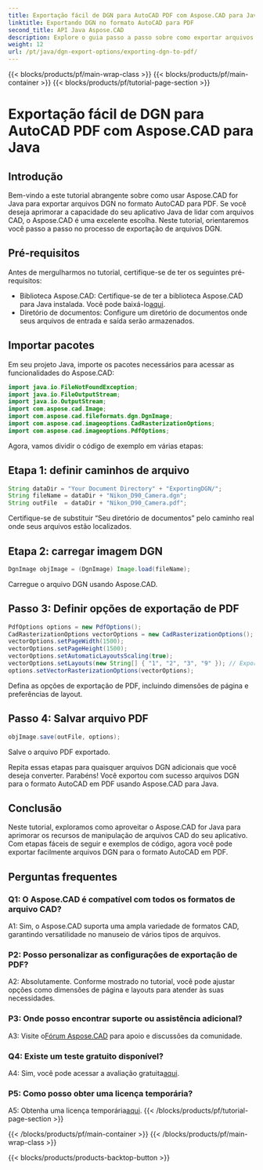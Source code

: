 ```yaml
---
title: Exportação fácil de DGN para AutoCAD PDF com Aspose.CAD para Java
linktitle: Exportando DGN no formato AutoCAD para PDF
second_title: API Java Aspose.CAD
description: Explore o guia passo a passo sobre como exportar arquivos DGN para o formato AutoCAD em PDF usando Aspose.CAD para Java. Eleve os recursos de manipulação de CAD do seu aplicativo Java sem esforço.
weight: 12
url: /pt/java/dgn-export-options/exporting-dgn-to-pdf/
---
```


{{< blocks/products/pf/main-wrap-class >}}
{{< blocks/products/pf/main-container >}}
{{< blocks/products/pf/tutorial-page-section >}}

# Exportação fácil de DGN para AutoCAD PDF com Aspose.CAD para Java

## Introdução

Bem-vindo a este tutorial abrangente sobre como usar Aspose.CAD for Java para exportar arquivos DGN no formato AutoCAD para PDF. Se você deseja aprimorar a capacidade do seu aplicativo Java de lidar com arquivos CAD, o Aspose.CAD é uma excelente escolha. Neste tutorial, orientaremos você passo a passo no processo de exportação de arquivos DGN.


## Pré-requisitos
Antes de mergulharmos no tutorial, certifique-se de ter os seguintes pré-requisitos:
-  Biblioteca Aspose.CAD: Certifique-se de ter a biblioteca Aspose.CAD para Java instalada. Você pode baixá-lo[aqui](https://releases.aspose.com/cad/java/).
- Diretório de documentos: Configure um diretório de documentos onde seus arquivos de entrada e saída serão armazenados.

## Importar pacotes

Em seu projeto Java, importe os pacotes necessários para acessar as funcionalidades do Aspose.CAD:

```java
import java.io.FileNotFoundException;
import java.io.FileOutputStream;
import java.io.OutputStream;
import com.aspose.cad.Image;
import com.aspose.cad.fileformats.dgn.DgnImage;
import com.aspose.cad.imageoptions.CadRasterizationOptions;
import com.aspose.cad.imageoptions.PdfOptions;
```

Agora, vamos dividir o código de exemplo em várias etapas:

## Etapa 1: definir caminhos de arquivo

```java
String dataDir = "Your Document Directory" + "ExportingDGN/";
String fileName = dataDir + "Nikon_D90_Camera.dgn";
String outFile  = dataDir + "Nikon_D90_Camera.pdf";
```

Certifique-se de substituir “Seu diretório de documentos” pelo caminho real onde seus arquivos estão localizados.

## Etapa 2: carregar imagem DGN

```java
DgnImage objImage = (DgnImage) Image.load(fileName);
```

Carregue o arquivo DGN usando Aspose.CAD.

## Passo 3: Definir opções de exportação de PDF

```java
PdfOptions options = new PdfOptions();
CadRasterizationOptions vectorOptions = new CadRasterizationOptions();
vectorOptions.setPageWidth(1500);
vectorOptions.setPageHeight(1500);
vectorOptions.setAutomaticLayoutsScaling(true);
vectorOptions.setLayouts(new String[] { "1", "2", "3", "9" }); // Exportar visualizações específicas
options.setVectorRasterizationOptions(vectorOptions);
```

Defina as opções de exportação de PDF, incluindo dimensões de página e preferências de layout.

## Passo 4: Salvar arquivo PDF

```java
objImage.save(outFile, options);
```

Salve o arquivo PDF exportado.

Repita essas etapas para quaisquer arquivos DGN adicionais que você deseja converter. Parabéns! Você exportou com sucesso arquivos DGN para o formato AutoCAD em PDF usando Aspose.CAD para Java.

## Conclusão

Neste tutorial, exploramos como aproveitar o Aspose.CAD for Java para aprimorar os recursos de manipulação de arquivos CAD do seu aplicativo. Com etapas fáceis de seguir e exemplos de código, agora você pode exportar facilmente arquivos DGN para o formato AutoCAD em PDF.

## Perguntas frequentes

### Q1: O Aspose.CAD é compatível com todos os formatos de arquivo CAD?

A1: Sim, o Aspose.CAD suporta uma ampla variedade de formatos CAD, garantindo versatilidade no manuseio de vários tipos de arquivos.

### P2: Posso personalizar as configurações de exportação de PDF?

A2: Absolutamente. Conforme mostrado no tutorial, você pode ajustar opções como dimensões de página e layouts para atender às suas necessidades.

### P3: Onde posso encontrar suporte ou assistência adicional?

 A3: Visite o[Fórum Aspose.CAD](https://forum.aspose.com/c/cad/19) para apoio e discussões da comunidade.

### Q4: Existe um teste gratuito disponível?

 A4: Sim, você pode acessar a avaliação gratuita[aqui](https://releases.aspose.com/).

### P5: Como posso obter uma licença temporária?

 A5: Obtenha uma licença temporária[aqui](https://purchase.aspose.com/temporary-license/).
{{< /blocks/products/pf/tutorial-page-section >}}

{{< /blocks/products/pf/main-container >}}
{{< /blocks/products/pf/main-wrap-class >}}

{{< blocks/products/products-backtop-button >}}
